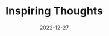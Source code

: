 ---
slug: thought-for-the-day
title: "Inspiring Thoughts"
date: 2022-12-27
excerpt: "Hills are the Earth's gesture of despair for the unreachable."
tags: [Inspiration, Motivation, Quotes, Thoughts]
---